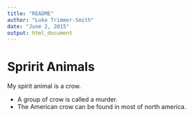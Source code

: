 ```yaml
---
title: "README"
author: "Luke Trimmer-Smith"
date: "June 2, 2015"
output: html_document
---
```


# Spririt Animals

My spirit animal is a crow.

* A group of crow is called a murder.
* The American crow can be found in most of north america. 